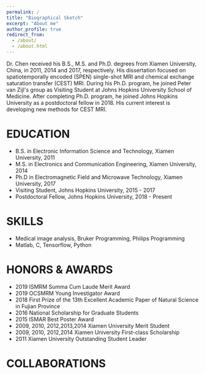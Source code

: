 ```yaml
---
permalink: /
title: "Biographical Sketch"
excerpt: "About me"
author_profile: true
redirect_from: 
  - /about/
  - /about.html
---
```


Dr. Chen received his B.S., M.S. and Ph.D. degrees from Xiamen University, China, in 2011, 2014 and 2017, respectively. His dissertation focused on spatiotemporally encoded (SPEN) single-shot MRI and chemical exchange saturation transfer (CEST) MRI. During his Ph.D. program, he joined Peter van Zijl's group as Visiting Student at Johns Hopkins University School of Medicine. After completing Ph.D. program, he joined Johns Hopkins University as a postdoctoral fellow in 2018. His current interest is developing new methods for CEST MRI.

EDUCATION
======
* B.S. in Electronic Information Science and Technology, Xiamen University, 2011
* M.S. in Electronics and Communication Engineering, Xiamen University, 2014
* Ph.D in Electromagnetic Field and Microwave Technology, Xiamen University, 2017
* Visiting Student, Johns Hopkins University, 2015 - 2017
* Postdoctoral Fellow, Johns Hopkins University, 2018 - Present

SKILLS
======
* Medical image analysis, Bruker Programming, Philips Programming
* Matlab, C, Tensorflow, Python

HONORS & AWARDS
======
* 2019 ISMRM Summa Cum Laude Merit Award
* 2019 OCSMRM Young Investigator Award
* 2018 First Prize of the 13th Excellent Academic Paper of Natural Science in Fujian Province
* 2016 National Scholarship for Graduate Students
* 2015 ISMAR Best Poster Award
* 2009, 2010, 2012,2013,2014 Xiamen University Merit Student
* 2009, 2010, 2012,2014 Xiamen University First-class Scholarship
* 2011 Xiamen University Outstanding Student Leader

COLLABORATIONS
======